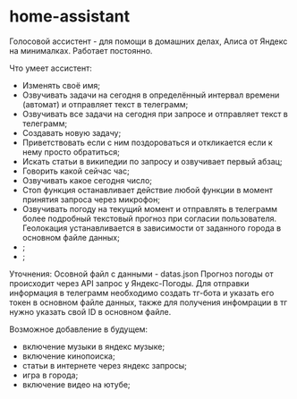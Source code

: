 # home-assistant
Голосовой ассистент - для помощи в домашних делах, Алиса от Яндекс на минималках.
Работает постоянно.

Что умеет ассистент:
- Изменять своё имя;
- Озвучивать задачи на сегодня в определённый интервал времени (автомат) и отправляет текст в телеграмм;
- Озвучивать все задачи на сегодня при запросе и отправляет текст в телеграмм;
- Создавать новую задачу;
- Приветствовать если с ним поздороваться и откликается если к нему просто обратиться;
- Искать статьи в википедии по запросу и озвучивает первый абзац;
- Говорить какой сейчас час;
- Озвучивать какое сегодня число;
- Стоп функция останавливает действие любой функции в момент принятия запроса через микрофон;
- Озвучивать погоду на текущий момент и отправлять в телеграмм более подробный текстовый прогноз при согласии пользователя. Геолокация устанавливается в зависимости от заданного города в основном файле данных;
- ;
- ;

Уточнения:
Осовной файл с данными - datas.json
Прогноз погоды от происходит через API запрос у Яндекс-Погоды.
Для отправки информация в телеграмм необходимо создать тг-бота и указать его токен в основном файле данных, также для получения инфомрации в тг нужно указать свой ID в основном файле.


Возможное добавление в будущем:

- включение музыки в яндекс музыке;
- включение кинопоиска;
- статьи в интернете через яндекс запросы;
- игра в города;
- включение видео на ютубе;

